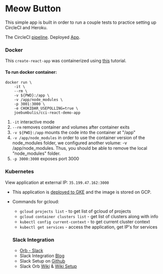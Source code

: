 # Meow Button

This simple app is built in order to run a couple tests to practice setting up CircleCI and Heroku.

The CircleCI [pipeline](https://app.circleci.com/pipelines/github/joebumbulis/button_react_2).
Deployed [App](https://meow-button.herokuapp.com/).

### Docker
This `create-react-app` was containerized using [this](https://mherman.org/blog/dockerizing-a-react-app/) tutorial.

#### To run docker container:
```
docker run \
    -it \
    --rm \
    -v ${PWD}:/app \
    -v /app/node_modules \
    -p 3001:3000 \
    -e CHOKIDAR_USEPOLLING=true \
    joebumbulis/cci-react-demo-app
```
1. `-it` interactive mode
2. `--rm` removes container and volumes after container exits
3. `-v ${PWD}:/app` mounts the code into the container at "/app"
4. `-v /app/node_modules` in order to use the container version of the node_modules folder, we configured another volume: -v /app/node_modules. Thus, you should be able to remove the local "node_modules" folder.
5. `-p 3000:3000` exposes port 3000

### Kubernetes
View application at external IP: `35.199.47.162:3000`

- This application is [deployed to GKE](https://circleci.com/blog/simplifying-your-ci-cd-build-pipeline-to-gke-with-circleci-orbs/) and the image is stored on GCP. 
- Commands for gcloud:
    - `gcloud projects list` - to get list of gcloud of projects
    - `gcloud container clusters list` - get list of clusters along with info
    - `kubectl config current-context` - to get current cluster context
    - `kubectl get services` - access the application, get IP's for services

    ### Slack Integration
    - [Orb - Slack](https://circleci.com/developer/orbs/orb/circleci/slack)
    - Slack Integration [Blog](https://circleci.com/blog/circleci-slack-integration/)
    - Slack Setup on [Github](https://github.com/CircleCI-Public/slack-orb/wiki/Setup)
    - Slack Orb [Wiki](https://github.com/CircleCI-Public/slack-orb/wiki) & [Wiki Setup](https://github.com/CircleCI-Public/slack-orb/wiki/Setup)
 
